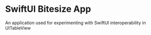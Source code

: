 # SwiftUI Bitesize App
An application used for experimenting with SwiftUI interoperability in UITableView
